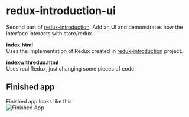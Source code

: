 # redux-introduction-ui
Second part of [redux-introduction](https://github.com/emersonsiega/redux-introduction). 
Add an UI and demonstrates how the interface interacts with store/redux.

**index.html**  
Uses the implementation of Redux created in [redux-introduction](https://github.com/emersonsiega/redux-introduction) project.

**indexwithredux.html**  
Uses real Redux, just changing some pieces of code.

## Finished app
Finished app looks like this   
![Finished App](http://i.imgur.com/GRRjKLH.png)